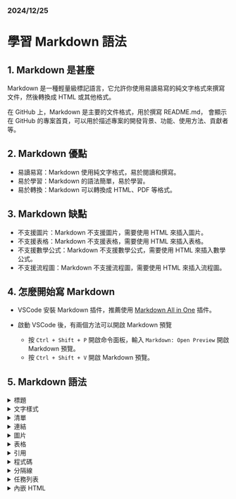 ### 2024/12/25
# 學習 Markdown 語法

## 1. Markdown 是甚麼

Markdown 是一種輕量級標記語言，它允許你使用易讀易寫的純文字格式來撰寫文件，然後轉換成 HTML 或其他格式。

在 GitHub 上，Markdown 是主要的文件格式，用於撰寫 README.md， 會顯示在 GitHub 的專案首頁，可以用於描述專案的開發背景、功能、使用方法、貢獻者等。

## 2. Markdown 優點

- 易讀易寫：Markdown 使用純文字格式，易於閱讀和撰寫。
- 易於學習：Markdown 的語法簡單，易於學習。
- 易於轉換：Markdown 可以轉換成 HTML、PDF 等格式。

## 3. Markdown 缺點

- 不支援圖片：Markdown 不支援圖片，需要使用 HTML 來插入圖片。
- 不支援表格：Markdown 不支援表格，需要使用 HTML 來插入表格。
- 不支援數學公式：Markdown 不支援數學公式，需要使用 HTML 來插入數學公式。
- 不支援流程圖：Markdown 不支援流程圖，需要使用 HTML 來插入流程圖。

## 4. 怎麼開始寫 Markdown

- VSCode 安裝 Markdown 插件，推薦使用 [Markdown All in One](https://marketplace.visualstudio.com/items?itemName=yzhang.markdown-all-in-one) 插件。

- 啟動 VSCode 後，有兩個方法可以開啟 Markdown 預覽
    - 按 `Ctrl + Shift + P` 開啟命令面板，輸入 `Markdown: Open Preview` 開啟 Markdown 預覽。
    - 按 `Ctrl + Shift + V` 開啟 Markdown 預覽。

## 5. Markdown 語法

<details>
<summary>標題</summary>
Markdown 使用 `#` 來表示標題，`#` 越多表示標題層級越高，`#` 後面要空一格，類似 Word 的標題，會自動調整字體大小，最多可以到 6 級。

```markdown
# 標題 1
## 標題 2
### 標題 3
#### 標題 4
##### 標題 5
###### 標題 6
####### 標題 7
```

效果如下：

# 標題 1
## 標題 2
### 標題 3
#### 標題 4
##### 標題 5
###### 標題 6
####### 標題 7
</details>


<details>
<summary>文字樣式</summary>

```markdown
粗體：**粗體**
斜體：*斜體*
粗斜體：***粗斜體***
刪除線：~~刪除線~~
```

效果如下：

粗體：**粗體**

斜體：*斜體*

粗斜體：***粗斜體***

刪除線：~~刪除線~~
</details>

<details>
<summary>清單</summary>

- 無序清單：使用 `-` 或 `*` 來表示無序清單，`-` 或 `*` 後面要空一格。
- 有序清單：使用 `1.` 或 `1)` 來表示有序清單，`1.` 或 `1)` 後面要空一格。
  
```markdown
- 無序清單 1
- 無序清單 2
1. 有序清單 1
2. 有序清單 2
```

效果如下：

- 無序清單 1
- 無序清單 2
1. 有序清單 1
2. 有序清單 2
</details>

<details>
<summary>連結</summary>

Markdown 使用 `[連結文字](連結網址)` 來表示連結，連結文字會變成藍色，點擊後會跳轉到連結網址。

```markdown
[Google](https://www.google.com)
```

效果如下：

[Google](https://www.google.com)
</details>

<details>
<summary>圖片</summary>

Markdown 使用 `![圖片描述](圖片網址)` 來表示圖片，圖片描述會顯示在圖片下方，圖片網址會顯示在圖片上方。

```markdown
![Google](https://www.google.com/images/branding/googlelogo/1x/googlelogo_color_272x92dp.png)
```

效果如下：

![Google](https://www.google.com/images/branding/googlelogo/1x/googlelogo_color_272x92dp.png)
</details>

<details>
<summary>表格</summary>

Markdown 使用 `|` 來表示表格，`|` 後面要空一格。

```markdown
| 標題 1 | 標題 2 | 標題 3 |
| --- | --- | --- |
| 內容 1 | 內容 2 | 內容 3 |
```

效果如下：

| 標題 1 | 標題 2 | 標題 3 |
| --- | --- | --- |
| 內容 1 | 內容 2 | 內容 3 |
</details>

<details>
<summary>引用</summary>

Markdown 使用 `>` 來表示引用，`>` 後面要空一格。

```markdown
> 引用文字
```

效果如下：

> 引用文字
</details>

<details>
<summary>程式碼</summary>

- 單行程式碼：使用 \`\`\` 來表示單行程式碼，\`\`\` 後面要空一格。
- 多行程式碼：使用 \`\`\` 來表示多行程式碼，\`\`\` 加上語言名稱，後面要空一格。

```markdown
\`\`\`python
print("Hello, World!")
\`\`\`
```

效果如下：

```python
print("Hello, World!")
```

</details>

<details>
<summary>分隔線</summary>

Markdown 使用 `---` 來表示分隔線，`---` 後面要空一格。

```markdown
---
```

效果如下：

---
</details>

<details>
<summary>任務列表</summary>

Markdown 使用 `- [ ]` 來表示任務列表，`- [ ]` 後面要空一格。

```markdown
- [ ] 任務 1
- [x] 任務 2
```

效果如下：

- [ ] 任務 1
- [x] 任務 2
</details>

<details>
<summary>內嵌 HTML</summary>

Markdown 使用 `<html>` 來表示內嵌 HTML，`<html>` 後面要空一格。

```markdown
<html>
<body>
<h1>標題</h1>
</body>
</html>
```

效果如下：

<html>
<body>
<h1>標題</h1>
<iframe width="560" height="315" src="https://www.youtube.com/embed/a1Z12O5abgU?si=tCwirbhJou5MJEZc" title="YouTube video player" frameborder="0" allow="accelerometer; autoplay; clipboard-write; encrypted-media; gyroscope; picture-in-picture; web-share" referrerpolicy="strict-origin-when-cross-origin" allowfullscreen></iframe>
</body>
</html>
</details>
